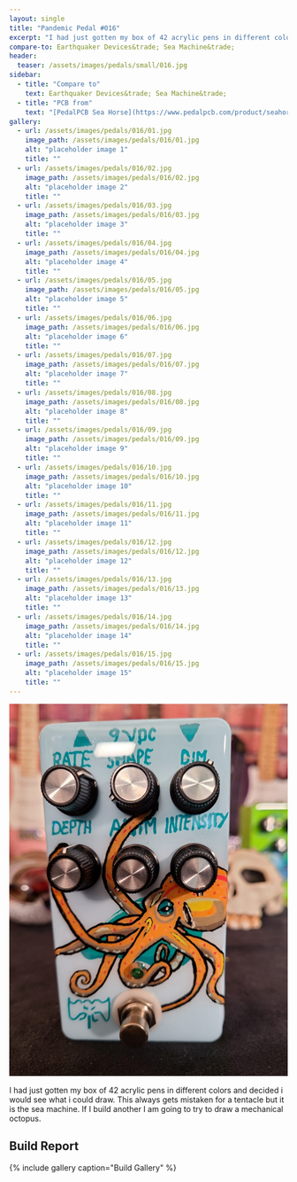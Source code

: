 ```yaml
---
layout: single
title: "Pandemic Pedal #016"
excerpt: "I had just gotten my box of 42 acrylic pens in different colors and decided i would see what i could draw. This always gets mistaken for a tentacle but it is the sea machine. If I build another I am going to try to draw a mechanical octopus."
compare-to: Earthquaker Devices&trade; Sea Machine&trade;
header:
  teaser: /assets/images/pedals/small/016.jpg
sidebar:
  - title: "Compare to"
    text: Earthquaker Devices&trade; Sea Machine&trade;
  - title: "PCB from"
    text: "[PedalPCB Sea Horse](https://www.pedalpcb.com/product/seahorse/)"
gallery:
  - url: /assets/images/pedals/016/01.jpg
    image_path: /assets/images/pedals/016/01.jpg
    alt: "placeholder image 1"
    title: ""
  - url: /assets/images/pedals/016/02.jpg
    image_path: /assets/images/pedals/016/02.jpg
    alt: "placeholder image 2"
    title: ""
  - url: /assets/images/pedals/016/03.jpg
    image_path: /assets/images/pedals/016/03.jpg
    alt: "placeholder image 3"
    title: ""
  - url: /assets/images/pedals/016/04.jpg
    image_path: /assets/images/pedals/016/04.jpg
    alt: "placeholder image 4"
    title: ""
  - url: /assets/images/pedals/016/05.jpg
    image_path: /assets/images/pedals/016/05.jpg
    alt: "placeholder image 5"
    title: ""
  - url: /assets/images/pedals/016/06.jpg
    image_path: /assets/images/pedals/016/06.jpg
    alt: "placeholder image 6"
    title: ""
  - url: /assets/images/pedals/016/07.jpg
    image_path: /assets/images/pedals/016/07.jpg
    alt: "placeholder image 7"
    title: ""
  - url: /assets/images/pedals/016/08.jpg
    image_path: /assets/images/pedals/016/08.jpg
    alt: "placeholder image 8"
    title: ""
  - url: /assets/images/pedals/016/09.jpg
    image_path: /assets/images/pedals/016/09.jpg
    alt: "placeholder image 9"
    title: ""
  - url: /assets/images/pedals/016/10.jpg
    image_path: /assets/images/pedals/016/10.jpg
    alt: "placeholder image 10"
    title: ""
  - url: /assets/images/pedals/016/11.jpg
    image_path: /assets/images/pedals/016/11.jpg
    alt: "placeholder image 11"
    title: ""
  - url: /assets/images/pedals/016/12.jpg
    image_path: /assets/images/pedals/016/12.jpg
    alt: "placeholder image 12"
    title: ""
  - url: /assets/images/pedals/016/13.jpg
    image_path: /assets/images/pedals/016/13.jpg
    alt: "placeholder image 13"
    title: ""
  - url: /assets/images/pedals/016/14.jpg
    image_path: /assets/images/pedals/016/14.jpg
    alt: "placeholder image 14"
    title: ""
  - url: /assets/images/pedals/016/15.jpg
    image_path: /assets/images/pedals/016/15.jpg
    alt: "placeholder image 15"
    title: ""
---
```


![header](/assets/images/pedals/016.jpg)

I had just gotten my box of 42 acrylic pens in different colors and decided i would see what i could draw. This always gets mistaken for a tentacle but it is the sea machine. If I build another I am going to try to draw a mechanical octopus.

## Build Report ##

{% include gallery caption="Build Gallery" %}